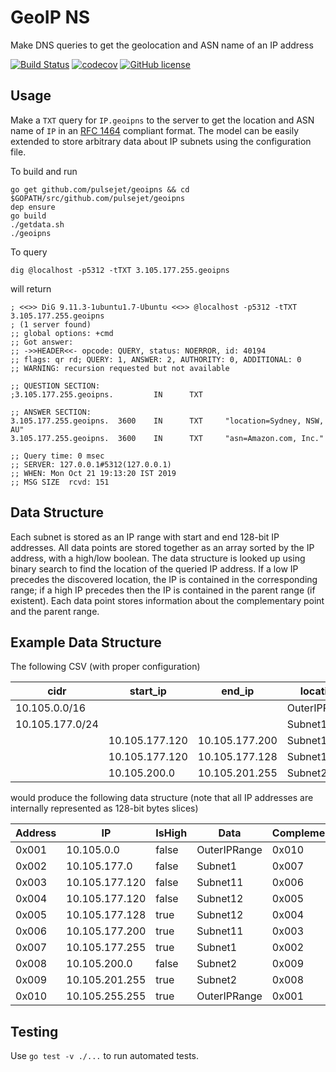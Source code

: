 # GeoIP NS

Make DNS queries to get the geolocation and ASN name of an IP address

[![Build Status](https://travis-ci.org/pulsejet/geoipns.svg?branch=master)](https://travis-ci.org/pulsejet/geoipns)
[![codecov](https://codecov.io/gh/pulsejet/geoipns/branch/master/graph/badge.svg)](https://codecov.io/gh/pulsejet/geoipns)
[![GitHub license](https://img.shields.io/github/license/pulsejet/geoipns)](https://github.com/pulsejet/geoipns/blob/master/LICENSE)

## Usage

Make a `TXT` query for `IP.geoipns` to the server to get the location and ASN name of `IP` in an [RFC 1464](https://tools.ietf.org/html/rfc1464) compliant format. The model can be easily extended to store arbitrary data about IP subnets using the configuration file.

To build and run
```
go get github.com/pulsejet/geoipns && cd $GOPATH/src/github.com/pulsejet/geoipns
dep ensure
go build
./getdata.sh
./geoipns
```

To query
```
dig @localhost -p5312 -tTXT 3.105.177.255.geoipns
```

will return

```
; <<>> DiG 9.11.3-1ubuntu1.7-Ubuntu <<>> @localhost -p5312 -tTXT 3.105.177.255.geoipns
; (1 server found)
;; global options: +cmd
;; Got answer:
;; ->>HEADER<<- opcode: QUERY, status: NOERROR, id: 40194
;; flags: qr rd; QUERY: 1, ANSWER: 2, AUTHORITY: 0, ADDITIONAL: 0
;; WARNING: recursion requested but not available

;; QUESTION SECTION:
;3.105.177.255.geoipns.         IN      TXT

;; ANSWER SECTION:
3.105.177.255.geoipns.  3600    IN      TXT     "location=Sydney, NSW, AU"
3.105.177.255.geoipns.  3600    IN      TXT     "asn=Amazon.com, Inc."

;; Query time: 0 msec
;; SERVER: 127.0.0.1#5312(127.0.0.1)
;; WHEN: Mon Oct 21 19:13:20 IST 2019
;; MSG SIZE  rcvd: 151
```

## Data Structure
Each subnet is stored as an IP range with start and end 128-bit IP addresses. All data points are stored together as an array sorted by the IP address, with a high/low boolean. The data structure is looked up using binary search to find the location of the queried IP address. If a low IP precedes the discovered location, the IP is contained in the corresponding range; if a high IP precedes then the IP is contained in the parent range (if existent). Each data point stores information about the complementary point and the parent range.

## Example Data Structure
The following CSV (with proper configuration)

| cidr            | start_ip       | end_ip         | location     | 
|-----------------|----------------|----------------|--------------| 
| 10.105.0.0/16   |                |                | OuterIPRange | 
| 10.105.177.0/24 |                |                | Subnet1      | 
|                 | 10.105.177.120 | 10.105.177.200 | Subnet11     | 
|                 | 10.105.177.120 | 10.105.177.128 | Subnet12     | 
|                 | 10.105.200.0   | 10.105.201.255 | Subnet2      | 

would produce the following data structure (note that all IP addresses are internally represented as 128-bit bytes slices)

| Address | IP             | IsHigh | Data         | Complement | Parent | 
|---------|----------------|--------|--------------|------------|--------| 
| 0x001   | 10.105.0.0     | false  | OuterIPRange | 0x010      | 0x000  | 
| 0x002   | 10.105.177.0   | false  | Subnet1      | 0x007      | 0x001  | 
| 0x003   | 10.105.177.120 | false  | Subnet11     | 0x006      | 0x002  | 
| 0x004   | 10.105.177.120 | false  | Subnet12     | 0x005      | 0x003  | 
| 0x005   | 10.105.177.128 | true   | Subnet12     | 0x004      | 0x003  | 
| 0x006   | 10.105.177.200 | true   | Subnet11     | 0x003      | 0x002  | 
| 0x007   | 10.105.177.255 | true   | Subnet1      | 0x002      | 0x001  | 
| 0x008   | 10.105.200.0   | false  | Subnet2      | 0x009      | 0x001  | 
| 0x009   | 10.105.201.255 | true   | Subnet2      | 0x008      | 0x001  | 
| 0x010   | 10.105.255.255 | true   | OuterIPRange | 0x001      | 0x000  | 

## Testing
Use `go test -v ./...` to run automated tests.
